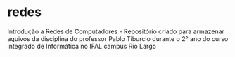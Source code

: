 # redes
Introdução a Redes de Computadores - Repositório criado para armazenar aquivos da disciplina do professor Pablo Tiburcio durante o 2° ano do curso integrado de Informática no IFAL campus Rio Largo
